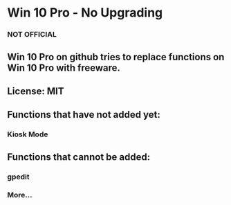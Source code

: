 # Win 10 Pro - No Upgrading
### NOT OFFICIAL
## Win 10 Pro on github tries to replace functions on Win 10 Pro with freeware.
## License: MIT
## Functions that have not added yet:
### Kiosk Mode
## Functions that cannot be added:
### gpedit
### More...
